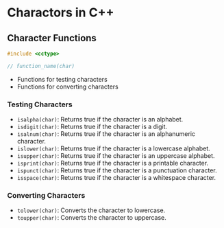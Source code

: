 # Charactors in C++

## Character Functions

```cpp
#include <cctype>

// function_name(char)

```

- Functions for testing characters
- Functions for converting characters

### Testing Characters

- `isalpha(char)`: Returns true if the character is an alphabet.
- `isdigit(char)`: Returns true if the character is a digit.
- `isalnum(char)`: Returns true if the character is an alphanumeric character.
- `islower(char)`: Returns true if the character is a lowercase alphabet.
- `isupper(char)`: Returns true if the character is an uppercase alphabet.
- `isprint(char)`: Returns true if the character is a printable character.
- `ispunct(char)`: Returns true if the character is a punctuation character.
- `isspace(char)`: Returns true if the character is a whitespace character.

### Converting Characters

- `tolower(char)`: Converts the character to lowercase.
- `toupper(char)`: Converts the character to uppercase.
